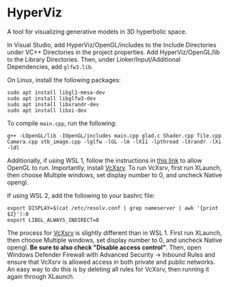 # HyperViz
A tool for visualizing generative models in 3D hyperbolic space.

In Visual Studio, add HyperViz/OpenGL/includes to the Include Directories under VC++ Directories in the project properties. Add HyperViz/OpenGL/lib to the Library Directories. Then, under Linker/Input/Additional Dependencies, add `glfw3.lib`.

On Linux, install the following packages:
```
sudo apt install libgl1-mesa-dev
sudo apt install libglfw3-dev
sudo apt install libxrandr-dev
sudo apt install libxi-dev
```

To compile `main.cpp`, run the following:
```
g++ -LOpenGL/lib -IOpenGL/includes main.cpp glad.c Shader.cpp Tile.cpp Camera.cpp stb_image.cpp -lglfw -lGL -lm -lX11 -lpthread -lXrandr -lXi -ldl
```

Additionally, if using WSL 1, follow the instructions in [this link](https://github.com/microsoft/WSL/issues/2855#issuecomment-358861903) to allow OpenGL to run. Importantly, install [VcXsrv](https://sourceforge.net/projects/vcxsrv/). To run VcXsrv, first run XLaunch, then choose Multiple windows, set display number to 0, and uncheck Native opengl.

If using WSL 2, add the following to your bashrc file:
```
export DISPLAY=$(cat /etc/resolv.conf | grep nameserver | awk '{print $2}'):0
export LIBGL_ALWAYS_INDIRECT=0
```
The process for [VcXsrv](https://sourceforge.net/projects/vcxsrv/) is slightly different than in WSL 1. First run XLaunch, then choose Multiple windows, set display number to 0, and uncheck Native opengl. **Be sure to also check "Disable access control"**. Then, open Windows Defender Firewall with Advanced Security -> Inbound Rules and ensure that VcXsrv is allowed access in both private and public networks. An easy way to do this is by deleting all rules for VcXsrv, then running it again through XLaunch.